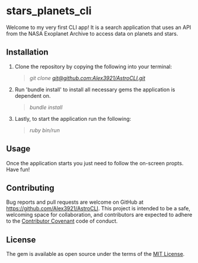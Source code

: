 # stars_planets_cli

Welcome to my very first CLI app! It is a search application that uses an API from the NASA Exoplanet Archive to access data on planets and stars.

## Installation

1. Clone the repository by copying the following into your terminal:
  
    >*git clone [git@github.com:Alex3921/AstroCLI.git](git@github.com:Alex3921/AstroCLI.git)*
  
2. Run 'bundle install' to install all necessary gems the application is dependent on. 

    >*bundle install*
        
3. Lastly, to start the application run the following:

    >*ruby bin/run*

## Usage

Once the application starts you just need to follow the on-screen propts. Have fun!

## Contributing
Bug reports and pull requests are welcome on GitHub at https://github.com/Alex3921/AstroCLI. This project is intended to be a safe, welcoming space for collaboration, and contributors are expected to adhere to the [Contributor Covenant](https://www.contributor-covenant.org) code of conduct.

## License

The gem is available as open source under the terms of the [MIT License](https://opensource.org/licenses/MIT).
